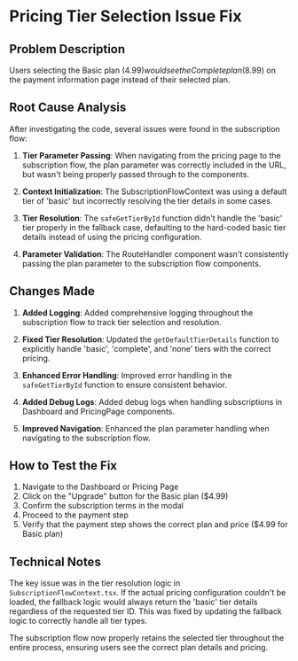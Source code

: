 # Pricing Tier Selection Issue Fix

## Problem Description
Users selecting the Basic plan ($4.99) would see the Complete plan ($8.99) on the payment information page instead of their selected plan.

## Root Cause Analysis
After investigating the code, several issues were found in the subscription flow:

1. **Tier Parameter Passing**: When navigating from the pricing page to the subscription flow, the plan parameter was correctly included in the URL, but wasn't being properly passed through to the components.

2. **Context Initialization**: The SubscriptionFlowContext was using a default tier of 'basic' but incorrectly resolving the tier details in some cases.

3. **Tier Resolution**: The `safeGetTierById` function didn't handle the 'basic' tier properly in the fallback case, defaulting to the hard-coded basic tier details instead of using the pricing configuration.

4. **Parameter Validation**: The RouteHandler component wasn't consistently passing the plan parameter to the subscription flow components.

## Changes Made

1. **Added Logging**: Added comprehensive logging throughout the subscription flow to track tier selection and resolution.

2. **Fixed Tier Resolution**: Updated the `getDefaultTierDetails` function to explicitly handle 'basic', 'complete', and 'none' tiers with the correct pricing.

3. **Enhanced Error Handling**: Improved error handling in the `safeGetTierById` function to ensure consistent behavior.

4. **Added Debug Logs**: Added debug logs when handling subscriptions in Dashboard and PricingPage components.

5. **Improved Navigation**: Enhanced the plan parameter handling when navigating to the subscription flow.

## How to Test the Fix

1. Navigate to the Dashboard or Pricing Page
2. Click on the "Upgrade" button for the Basic plan ($4.99)
3. Confirm the subscription terms in the modal
4. Proceed to the payment step
5. Verify that the payment step shows the correct plan and price ($4.99 for Basic plan)

## Technical Notes

The key issue was in the tier resolution logic in `SubscriptionFlowContext.tsx`. If the actual pricing configuration couldn't be loaded, the fallback logic would always return the 'basic' tier details regardless of the requested tier ID. This was fixed by updating the fallback logic to correctly handle all tier types.

The subscription flow now properly retains the selected tier throughout the entire process, ensuring users see the correct plan details and pricing.
